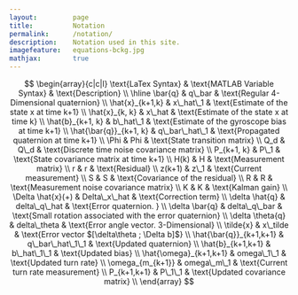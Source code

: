 ```yaml
---
layout:			page
title:			Notation
permalink: 		/notation/
description: 	Notation used in this site.
imagefeature:	equations-bckg.jpg
mathjax: 		true
---
```



$$
\begin{array}{c|c|l}
\text{LaTex Syntax} & \text{MATLAB Variable Syntax} & \text{Description} \\
\hline
 \bar{q}                  &  q\_bar               & \text{Regular 4-Dimensional quaternion}                                          \\
 \hat{x}_{k+1,k}          &  x\_hat\_1            & \text{Estimate of the state x at time k+1}                                       \\
 \hat{x}_{k, k}           &  x\_hat               & \text{Estimate of the state x at time k}                                         \\
 \hat{b}_{k+1, k}         &  b\_hat\_1            & \text{Estimate of the gyroscope bias at time k+1}                                \\
 \hat{\bar{q}}_{k+1, k}   &  q\_bar\_hat\_1       & \text{Propagated quaternion at time k+1}                                         \\
 \Phi                     &  Phi                  & \text{State transition matrix}                                                   \\
 Q_d                      &  Q\_d                 & \text{Discrete time noise covariance matrix}                                     \\
 P_{k+1, k}               &  P\_1                 & \text{State covariance matrix at time k+1}                                       \\
 H(k)                     &  H                    & \text{Measurement matrix}                                                        \\
 r                        &  r                    & \text{Residual}                                                                  \\
 z(k+1)                   &  z\_1                 & \text{Current measurement}                                                       \\
 S                        &  S                    & \text{Covariance of the residual}                                                \\
 R                        &  R                    & \text{Measurement noise covariance matrix}                                       \\
 K                        &  K                    & \text{Kalman gain}                                                               \\
 \Delta \hat{x}(+)        &  Delta\_x\_hat        & \text{Correction term}                                                           \\
 \delta \hat{q}           &  delta\_q\_hat        & \text{Error quaternion. }                                                        \\
 \delta \bar{q}           &  delta\_q\_bar        & \text{Small rotation associated with the error quaternion}                       \\
 \delta \theta{q}           &  delta\_theta         & \text{Error angle vector. 3-Dimensional}                                       \\
 \tilde{x}                &  x\_tilde             & \text{Error vector $[\delta\theta ; \Delta b]$}                                  \\
 \hat{\bar{q}}_{k+1,k+1}  &  q\_bar\_hat\_1\_1    & \text{Updated quaternion}                                                        \\
 \hat{b}_{k+1,k+1}        &  b\_hat\_1\_1         & \text{Updated bias}                                                              \\
 \hat{\omega}_{k+1,k+1}   &  omega\_1\_1          & \text{Updated turn rate}                                                         \\
 \omega_{m_{k+1}}         &  omega\_m\_1          & \text{Current turn rate measurement}                                             \\
 P_{k+1,k+1}              &  P\_1\_1              & \text{Updated covariance matrix}                                                 \\
 \end{array}
$$



